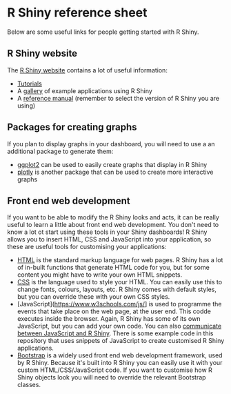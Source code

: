 # R Shiny reference sheet
Below are some useful links for people getting started with R Shiny.

## R Shiny website
The [R Shiny website](https://shiny.rstudio.com/) contains a lot of useful information:
- [Tutorials](https://shiny.rstudio.com/tutorial/)
- A [gallery](https://shiny.rstudio.com/gallery/) of example applications using R Shiny
- A [reference manual](https://shiny.rstudio.com/reference/shiny/) (remember to select the version of R Shiny you are using)

## Packages for creating graphs
If you plan to display graphs in your dashboard, you will need to use a an additional package to generate them:
- [ggplot2](https://ggplot2.tidyverse.org/) can be used to easily create graphs that display in R Shiny
- [plotly](https://plot.ly/r/) is another package that can be used to create more interactive graphs

## Front end web development
If you want to be able to modify the R Shiny looks and acts, it can be really useful to learn a little about front end web development. You don't need to know a lot ot start using these tools in your Shiny dashboards! R Shiny allows you to insert HTML, CSS and JavaScript into your application, so these are useful tools for customising your applications:
- [HTML](https://www.w3schools.com/html/) is the standard markup language for web pages. R Shiny has a lot of in-built functions that generate HTML code for you, but for some content you might have to write your own HTML snippets.
- [CSS](https://www.w3schools.com/css/) is the language used to style your HTML. You can easily use this to change fonts, colours, layouts, etc. R Shiny comes with default styles, but you can override these with your own CSS styles.
- [JavaScript](https://www.w3schools.com/js/] is used to programme the events that take place on the web page, at the user end. This codde executes inside the browser. Again, R Shiny has some of its own JavaScript, but you can add your own code. You can also [communicate between JavaScript and R Shiny](https://shiny.rstudio.com/articles/communicating-with-js.html). There is some example code in this repository that uses snippets of JavaScript to create customised R Shiny applications.
- [Bootstrap](https://www.w3schools.com/bootstrap/) is a widely used front end web development framework, used by R Shiny. Because it's built into R Shiny you can easily use it with your custom HTML/CSS/JavaScript code. If you want to customise how R Shiny objects look you will need to override the relevant Bootstrap classes. 
